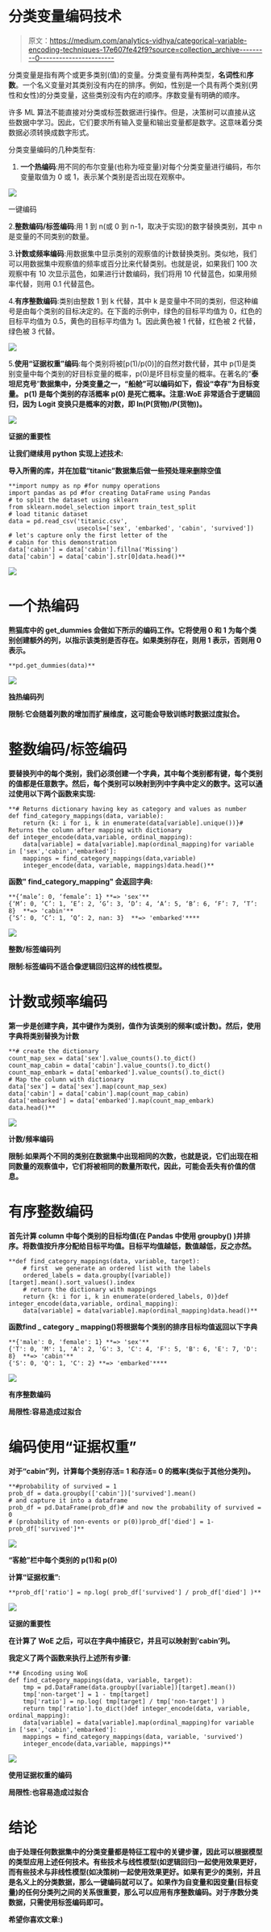 # 分类变量编码技术

> 原文：<https://medium.com/analytics-vidhya/categorical-variable-encoding-techniques-17e607fe42f9?source=collection_archive---------0----------------------->

分类变量是指有两个或更多类别(值)的变量。分类变量有两种类型，**名词性**和**序数**。一个名义变量对其类别没有内在的排序。例如，性别是一个具有两个类别(男性和女性)的分类变量，这些类别没有内在的顺序。序数变量有明确的顺序。

许多 ML 算法不能直接对分类或标签数据进行操作。但是，决策树可以直接从这些数据中学习。因此，它们要求所有输入变量和输出变量都是数字。这意味着分类数据必须转换成数字形式。

分类变量编码的几种类型有:

1.  **一个热编码**:用不同的布尔变量(也称为哑变量)对每个分类变量进行编码，布尔变量取值为 0 或 1，表示某个类别是否出现在观察中。

![](img/4390d3714fea279a4c5527d503d79e2b.png)

一键编码

2.**整数编码/标签编码**:用 1 到 n(或 0 到 n-1，取决于实现)的数字替换类别，其中 n 是变量的不同类别的数量。

3.**计数或频率编码**:用数据集中显示类别的观察值的计数替换类别。类似地，我们可以用数据集中观察值的频率或百分比来代替类别。也就是说，如果我们 100 次观察中有 10 次显示蓝色，如果进行计数编码，我们将用 10 代替蓝色，如果用频率代替，则用 0.1 代替蓝色。

4.**有序整数编码**:类别由整数 1 到 k 代替，其中 k 是变量中不同的类别，但这种编号是由每个类别的目标决定的。在下面的示例中，绿色的目标平均值为 0，红色的目标平均值为 0.5，黄色的目标平均值为 1。因此黄色被 1 代替，红色被 2 代替，绿色被 3 代替。

![](img/4d2df1ce20678b0e3dc46f6a2214c894.png)

5.**使用“证据权重”编码**:每个类别将被[p(1)/p(0)]的自然对数代替，其中 p(1)是类别变量中每个类别的好目标变量的概率，p(0)是坏目标变量的概率。在著名的“**泰坦尼克号**”**数据集中，分类变量之一，“**船舱**”**可以编码如下，假设“**幸存**”为目标变量。 **p(1)** 是每个类别的存活概率 **p(0)** 是死亡概率。**注意:WoE 非常适合于逻辑回归，因为 Logit 变换只是概率的对数，即 ln(P(货物)/P(货物))。******

****![](img/233ef95bbf5641c0c96b0c47e16fa5db.png)****

****证据的重要性****

****让我们继续用 python 实现上述技术:****

****导入所需的库，并在加载“titanic”数据集后做一些预处理来删除空值****

```
**import numpy as np #for numpy operations
import pandas as pd #for creating DataFrame using Pandas 
# to split the dataset using sklearn 
from sklearn.model_selection import train_test_split
# load titanic dataset
data = pd.read_csv('titanic.csv',
                   usecols=['sex', 'embarked', 'cabin', 'survived'])
# let's capture only the first letter of the 
# cabin for this demonstration
data['cabin'] = data['cabin'].fillna('Missing')
data['cabin'] = data['cabin'].str[0]data.head()**
```

****![](img/4b96cdea3f774d84f70a188a05a9568b.png)****

# ****一个热编码****

****熊猫库中的 get_dummies 会做如下所示的编码工作。它将使用 0 和 1 为每个类别创建额外的列，以指示该类别是否存在。如果类别存在，则用 1 表示，否则用 0 表示。****

```
**pd.get_dummies(data)**
```

****![](img/dfde97f24edf81892c0798048104cb5d.png)****

****独热编码列****

****限制:它会随着列数的增加而扩展维度，这可能会导致训练时数据过度拟合。****

# ******整数编码/标签编码******

****要替换列中的每个类别，我们必须创建一个字典，其中每个类别都有键，每个类别的值都是任意数字。然后，每个类别可以映射到列中字典中定义的数字。这可以通过使用以下两个函数来实现:****

```
**# Returns dictionary having key as category and values as number
def find_category_mappings(data, variable):
    return {k: i for i, k in enumerate(data[variable].unique())}# Returns the column after mapping with dictionary
def integer_encode(data,variable, ordinal_mapping):
    data[variable] = data[variable].map(ordinal_mapping)for variable in ['sex','cabin','embarked']:
    mappings = find_category_mappings(data,variable)
    integer_encode(data, variable, mappings)data.head()**
```

****函数" **find_category_mapping"** 会返回字典:****

```
**{‘male’: 0, ‘female’: 1} **=> 'sex'**
{‘M’: 0, ‘C’: 1, ‘E’: 2, ‘G’: 3, ‘D’: 4, ‘A’: 5, ‘B’: 6, ‘F’: 7, ‘T’: 8}  **=> 'cabin'**
{‘S’: 0, ‘C’: 1, ‘Q’: 2, nan: 3}  **=> 'embarked'****
```

****![](img/6f072d25d10f4a265936cddf89934951.png)****

****整数/标签编码列****

****限制:标签编码不适合像逻辑回归这样的线性模型。****

# ******计数或频率编码******

****第一步是创建字典，其中键作为类别，值作为该类别的频率(或计数)。然后，使用字典将类别替换为计数****

```
**# create the dictionary
count_map_sex = data['sex'].value_counts().to_dict()
count_map_cabin = data['cabin'].value_counts().to_dict()
count_map_embark = data['embarked'].value_counts().to_dict()
# Map the column with dictionary
data['sex'] = data['sex'].map(count_map_sex)
data['cabin'] = data['cabin'].map(count_map_cabin)
data['embarked'] = data['embarked'].map(count_map_embark)
data.head()**
```

****![](img/9692f42a698182958062e72307bbd9ae.png)****

****计数/频率编码****

****限制:如果两个不同的类别在数据集中出现相同的次数，也就是说，它们出现在相同数量的观察值中，它们将被相同的数量所取代，因此，可能会丢失有价值的信息。****

# ******有序整数编码******

****首先计算 column 中每个类别的目标均值(在 Pandas 中使用 **groupby()** )并排序。将数值按升序分配给目标平均值。目标平均值越低，数值越低，反之亦然。****

```
**def find_category_mappings(data, variable, target):
    # first  we generate an ordered list with the labels
    ordered_labels = data.groupby([variable])[target].mean().sort_values().index
    # return the dictionary with mappings
    return {k: i for i, k in enumerate(ordered_labels, 0)}def integer_encode(data,variable, ordinal_mapping):
    data[variable] = data[variable].map(ordinal_mapping)data.head()**
```

****函数**find _ category _ mapping()**将根据每个类别的**排序目标均值**返回以下字典****

```
**{'male': 0, 'female': 1} **=> 'sex'**
{'T': 0, 'M': 1, 'A': 2, 'G': 3, 'C': 4, 'F': 5, 'B': 6, 'E': 7, 'D': 8}  **=> 'cabin'**
{'S': 0, 'Q': 1, 'C': 2} **=> 'embarked'****
```

****![](img/757d342b0609ffbad86ec7356613c207.png)****

****有序整数编码****

****局限性:容易造成过拟合****

# ******编码使用“证据权重”******

****对于“cabin”列，计算每个类别存活= 1 和存活= 0 的概率(类似于其他分类列)。****

```
**#probability of survived = 1
prob_df = data.groupby(['cabin'])['survived'].mean()
# and capture it into a dataframe
prob_df = pd.DataFrame(prob_df)# and now the probability of survived = 0
# (probability of non-events or p(0))prob_df['died'] = 1-prob_df['survived']**
```

****![](img/f330047bf46300671a90559042037a03.png)****

****“客舱”栏中每个类别的 p(1)和 p(0)****

****计算“证据权重”:****

```
**prob_df['ratio'] = np.log( prob_df['survived'] / prob_df['died'] )**
```

****![](img/0f287ab230471a41f6d84ec126aae9d4.png)****

****证据的重要性****

****在计算了 WoE 之后，可以在字典中捕获它，并且可以映射到‘cabin’列。****

****我定义了两个函数来执行上述所有步骤:****

```
**# Encoding using WoE
def find_category_mappings(data, variable, target):
    tmp = pd.DataFrame(data.groupby([variable])[target].mean())
    tmp['non-target'] = 1 - tmp[target]
    tmp['ratio'] = np.log( tmp[target] / tmp['non-target'] )
    return tmp['ratio'].to_dict()def integer_encode(data, variable, ordinal_mapping):
    data[variable] = data[variable].map(ordinal_mapping)for variable in ['sex','cabin','embarked']:
    mappings = find_category_mappings(data, variable, 'survived')
    integer_encode(data,variable, mappings)**
```

****![](img/46991307afd12edfd34417ee3b14a6e1.png)****

****使用证据权重的编码****

****局限性:也容易造成过拟合****

# ******结论******

****由于处理任何数据集中的分类变量都是特征工程中的关键步骤，因此可以根据模型的类型应用上述任何技术。有些技术与线性模型(如逻辑回归)一起使用效果更好，而有些技术与非线性模型(如决策树)一起使用效果更好。如果有更少的类别，并且是**名义上的**分类数据，那么**一键编码**就可以了。如果作为自变量和因变量(目标变量)的任何分类列之间的关系很重要，那么可以应用**有序整数编码**。对于**序数**分类数据，只需使用**标签编码**即可。****

****希望你喜欢文章:)****